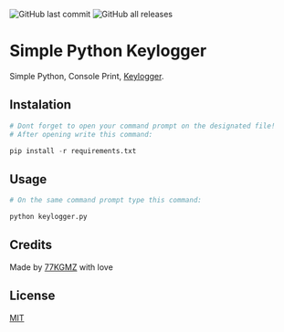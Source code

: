![GitHub last commit](https://img.shields.io/github/last-commit/gomeskeraunos/simplekeylogger?logo=Python)
![GitHub all releases](https://img.shields.io/github/downloads/gomeskeraunos/simplekeylogger/total?logo=python)

# Simple Python Keylogger
Simple Python, Console Print, [Keylogger](https://pt.wikipedia.org/wiki/Keylogger).

## Instalation
```Python
# Dont forget to open your command prompt on the designated file!
# After opening write this command:

pip install -r requirements.txt
```
## Usage
```Python
# On the same command prompt type this command:

python keylogger.py
```

## Credits
Made by [77KGMZ](https://linktr.ee/77kgmz) with love

## License
[MIT](https://choosealicense.com/licenses/mit/)
